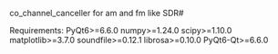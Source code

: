 co_channel_canceller for am and fm like SDR#

Requirements: 
PyQt6>=6.6.0
numpy>=1.24.0
scipy>=1.10.0
matplotlib>=3.7.0
soundfile>=0.12.1
librosa>=0.10.0
PyQt6-Qt>=6.6.0
